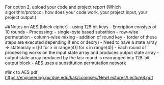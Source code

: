 For option 2, upload your code and project report (Which algorithm/protocol, how does your code work, your project input, your project output.)

##Notes on AES (block cipher)
    - using 128 bit keys
    - Encription consists of 10 rounds
    - Processing:
        - single-byte based substition
        - row-wise permutation
        - column-wise mixing
        - addition of round key
        - (order of these steps are executed depending if enc or decry)
    - Need to have a state array => statearray = [[0 for x in range(4)] for x in range(4)]
    - Each round of processing works on the input state array and produces output state array
        - output state array produced by the lasr round is rearranged into 128-bit output block
    - AES uses a substitution permutation network



#link to AES  pdf
    https://engineering.purdue.edu/kak/compsec/NewLectures/Lecture8.pdf
